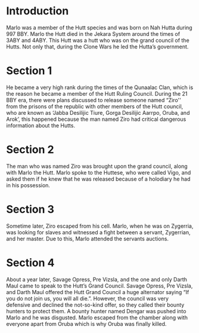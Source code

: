 # Introduction

Marlo was a member of the Hutt species and was born on Nah Hutta during 997 BBY.
Marlo the Hutt died in the Jekara System around the times of 3ABY and 4ABY.
This Hutt was a hutt who was on the grand council of the Hutts.
Not only that, during the Clone Wars he led the Hutta’s government.

# Section 1

He became a very high rank during the times of the Qunaalac Clan, which is the reason he became a member of the Hutt Ruling Council.
During the 21 BBY era, there were plans discussed to release someone named “Ziro'' from the prisons of the republic with other members of the Hutt council, who are known as ‘Jabba Desilijic Tiure, Gorga Desilijic Aarrpo, Oruba, and Arok’, this happened because the man named Ziro had critical dangerous information about the Hutts.

# Section 2

The man who was named Ziro was brought upon the grand council, along with Marlo the Hutt.
Marlo spoke to the Huttese, who were called Vigo, and asked them if he knew that he was released because of a holodiary he had in his possession.

# Section 3

Sometime later, Ziro escaped from his cell.
Marlo, when he was on Zygerria, was looking for  slaves and witnessed a fight between a servant, Zygerrian, and her master.
Due to this, Marlo attended the servants auctions.

# Section 4

About a year later, Savage Opress, Pre Vizsla, and the one and only Darth Maul came to speak to the Hutt’s Grand Council.
Savage Opress, Pre Vizsla, and Darth Maul offered the Hutt Grand Council a huge alternator saying “If you do not join us, you will all die.”.
However, the council was very defensive and declined the not-so-kind offer, so they called their bounty hunters to protect them.
A bounty hunter named Dengar was pushed into Marlo and he was disgusted.
Marlo escaped from the chamber along with everyone apart from Oruba which is why Oruba was finally killed.
